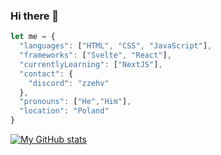 ### Hi there 👋

```javascript
let me = {
  "languages": ["HTML", "CSS", "JavaScript"],
  "frameworks": ["Svelte", "React"],
  "currentlyLearning": ["NextJS"],
  "contact": {
    "discord": "zzehv"
  },
  "pronouns": ["He","Him"],
  "location": "Poland"
}
```

[![My GitHub stats](https://github-readme-stats.vercel.app/api?username=harry-graham&hide=stars&show_icons=true)](https://github.com/anuraghazra/github-readme-stats)
